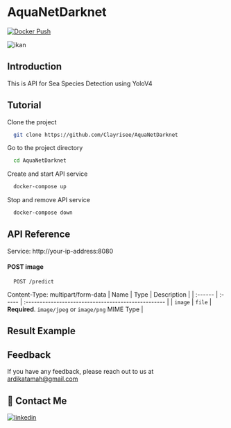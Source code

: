 # AquaNetDarknet

[![Docker Push](https://github.com/Clayrisee/AquaNetDarknet/workflows/docker-build-push/badge.svg)](https://github.com/Clayrisee/AquaNetDarknet/actions)

![ikan](https://user-images.githubusercontent.com/54859935/134394744-38dfcfb3-06db-4304-8b33-1fdd89bfd3ef.jpg)

## Introduction
This is API for Sea Species Detection using YoloV4

## Tutorial

Clone the project

```bash
  git clone https://github.com/Clayrisee/AquaNetDarknet
```

Go to the project directory

```bash
  cd AquaNetDarknet
```

Create and start API service

```bash
  docker-compose up
```

Stop and remove API service

```bash
  docker-compose down
```

  
## API Reference

Service: http://your-ip-address:8080

#### POST image

```http
  POST /predict
```
Content-Type: multipart/form-data
| Name    | Type   | Description                                         |
| :------ | :----- | :-------------------------------------------------- |
| `image` | `file` | **Required**. `image/jpeg` or `image/png` MIME Type |


## Result Example


  
## Feedback

If you have any feedback, please reach out to us at ardikatamah@gmail.com

  
## 🔗 Contact Me
[![linkedin](https://img.shields.io/badge/linkedin-0A66C2?style=for-the-badge&logo=linkedin&logoColor=white)](https://www.linkedin.com/in/haikalardikatama/)

  

